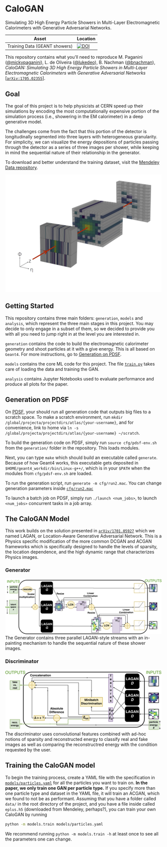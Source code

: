 # CaloGAN
Simulating 3D High Energy Particle Showers in Multi-Layer Electromagnetic Calorimeters with Generative Adversarial Networks.

| Asset  | Location |
| ------------- | ------------- |
| Training Data (GEANT showers) | [![DOI](https://zenodo.org/badge/DOI/10.17632/pvn3xc3wy5.1.svg)](https://doi.org/10.17632/pvn3xc3wy5.1)|

This repository contains what you'll need to reproduce M. Paganini ([@mickypaganini](https://github.com/mickypaganini)), L. de Oliveira ([@lukedeo](https://github.com/lukedeo)), B. Nachman ([@bnachman](https://github.com/bnachman)), _CaloGAN: Simulating 3D High Energy Particle Showers in Multi-Layer Electromagnetic Calorimeters with Generative Adversarial Networks_ [[`arXiv:1705.02355`](https://arxiv.org/abs/1705.02355)].

## Goal
The goal of this project is to help physicists at CERN speed up their simulations by encoding the most computationally expensive portion of the simulation process (i.e., showering in the EM calorimeter) in a deep generative model.

The challenges come from the fact that this portion of the detector is longitudinally segmented into three layers with heterogeneous granularity. For simplicity, we can visualize the energy depositions of particles passing through the detector as a series of three images per shower, while keeping in mind the sequential nature of their relationship in the generator. 

To download and better understand the training dataset, visit the [Mendeley Data repository](https://data.mendeley.com/datasets/pvn3xc3wy5/1).

![3D shower in the EM calorimeter](/figures/3d.jpg)

## Getting Started

This repository contains three main folders: `generation`, `models` and `analysis`, which represent the three main stages in this project. You may decide to only engage in a subset of them, so we decided to provide you with all you need to jump right in at the level you are interested in. 

`generation` contains the code to build the electromagnetic calorimeter geometry and shoot particles at it with a give energy. This is all based on `Geant4`. For more instructions, go to [Generation on PDSF](#generation-on-pdsf).

`models` contains the core ML code for this project. The file [`train.py`](https://github.com/hep-lbdl/CaloGAN/blob/master/models/train.py) takes care of loading the data and training the GAN. 

`analysis` contains Jupyter Notebooks used to evaluate performance and produce all plots for the paper.

## Generation on PDSF

On [PDSF](http://www.nersc.gov/users/computational-systems/pdsf/), your should run all generation code that outputs big files to a scratch space. To make a scratch environment, run `mkdir /global/projecta/projectdirs/atlas/{your-username}`, and for convenience, link to home via `ln -s /global/projecta/projectdirs/atlas/{your-username} ~/scratch`.

To build the generation code on PDSF, simply run `source cfg/pdsf-env.sh` from the `generation/` folder in the repository. This loads modules.

Next, you can type `make` which should build an executable called `generate`. Because of how Geant4 works, this executable gets deposited in `$HOME/geant4_workdir/bin/Linux-g++/`, which is in your `$PATH` when the modules from `cfg/pdsf-env.sh` are loaded.	

To run the generation script, run `generate -m cfg/run2.mac`. You can change generation parameters inside [`cfg/run2.mac`](https://github.com/hep-lbdl/CaloGAN/blob/master/generation/cfg/run2.mac)

To launch a batch job on PDSF, simply run `./launch <num_jobs>`, to launch `<num_jobs>` concurrent tasks in a job array.

## The CaloGAN Model
This work builds on the solution presented in [`arXiv/1701.05927`](https://arxiv.org/abs/1701.05927) which we named LAGAN, or Location-Aware Generative Adversarial Network. This is a Physics specific modification of the more common DCGAN and ACGAN frameworks which is specifically designed to handle the levels of sparsity, the location dependence, and the high dynamic range that characterizes Physics images.

### Generator
![Generator](figures/caloGAN_gen.jpg)
The Generator contains three parallel LAGAN-style streams with an in-painting mechanism to handle the sequential nature of these shower images.
### Discriminator
![Discriminator](figures/caloGAN_discr_rev.jpg)
The discriminator uses convolutional features combined with ad-hoc notions of sparsity and reconstructed energy to classify real and fake images as well as comparing the reconstructred energy with the condition requested by the user.

## Training the CaloGAN model
To begin the training process, create a YAML file with the specification in [`models/particles.yaml`](https://github.com/hep-lbdl/CaloGAN/blob/master/models/particles.yaml) for all the particles you want to train on. **In the paper, we only train one GAN per particle type.** If you specify more than one particle type and dataset in the YAML file, it will train an ACGAN, which we found to not be as performant. Assuming that you have a folder called `data/` in the root directory of the project, and you have a file inside called `eplus.h5` (downloaded from Mendeley, perhaps?), you can train your own CaloGAN by running 

```bash
python -m models.train models/particles.yaml
```

We recommend running `python -m models.train -h` at least once to see all the parameters one can change. 
